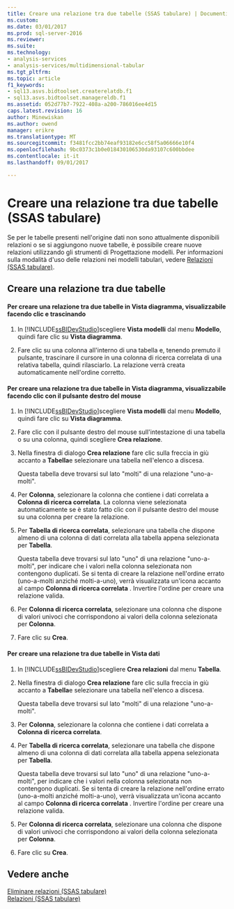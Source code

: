 ```yaml
---
title: Creare una relazione tra due tabelle (SSAS tabulare) | Documenti Microsoft
ms.custom: 
ms.date: 03/01/2017
ms.prod: sql-server-2016
ms.reviewer: 
ms.suite: 
ms.technology:
- analysis-services
- analysis-services/multidimensional-tabular
ms.tgt_pltfrm: 
ms.topic: article
f1_keywords:
- sql13.asvs.bidtoolset.createrelatdb.f1
- sql13.asvs.bidtoolset.managereldb.f1
ms.assetid: 052d77b7-7922-408a-a200-786016ee4d15
caps.latest.revision: 16
author: Minewiskan
ms.author: owend
manager: erikre
ms.translationtype: MT
ms.sourcegitcommit: f3481fcc2bb74eaf93182e6cc58f5a06666e10f4
ms.openlocfilehash: 9bc0373c1b0e018430106530da93107c600bbdee
ms.contentlocale: it-it
ms.lasthandoff: 09/01/2017

---
```

# <a name="create-a-relationship-between-two-tables-ssas-tabular"></a>Creare una relazione tra due tabelle (SSAS tabulare)
  Se per le tabelle presenti nell'origine dati non sono attualmente disponibili relazioni o se si aggiungono nuove tabelle, è possibile creare nuove relazioni utilizzando gli strumenti di Progettazione modelli. Per informazioni sulla modalità d'uso delle relazioni nei modelli tabulari, vedere [Relazioni &#40;SSAS tabulare&#41;](../../analysis-services/tabular-models/relationships-ssas-tabular.md).  
  
## <a name="create-a-relationship-between-two-tables"></a>Creare una relazione tra due tabelle  
  
#### <a name="to-create-a-relationship-between-two-tables-in-diagram-view-click-and-drag"></a>Per creare una relazione tra due tabelle in Vista diagramma, visualizzabile facendo clic e trascinando  
  
1.  In [!INCLUDE[ssBIDevStudio](../../includes/ssbidevstudio-md.md)]scegliere **Vista modelli** dal menu **Modello**, quindi fare clic su **Vista diagramma**.  
  
2.  Fare clic su una colonna all'interno di una tabella e, tenendo premuto il pulsante, trascinare il cursore in una colonna di ricerca correlata di una relativa tabella, quindi rilasciarlo. La relazione verrà creata automaticamente nell'ordine corretto.  
  
#### <a name="to-create-a-relationship-between-two-tables-in-diagram-view-right-click"></a>Per creare una relazione tra due tabelle in Vista diagramma, visualizzabile facendo clic con il pulsante destro del mouse  
  
1.  In [!INCLUDE[ssBIDevStudio](../../includes/ssbidevstudio-md.md)]scegliere **Vista modelli** dal menu **Modello**, quindi fare clic su **Vista diagramma**.  
  
2.  Fare clic con il pulsante destro del mouse sull'intestazione di una tabella o su una colonna, quindi scegliere **Crea relazione**.  
  
3.  Nella finestra di dialogo **Crea relazione** fare clic sulla freccia in giù accanto a **Tabella**e selezionare una tabella nell'elenco a discesa.  
  
     Questa tabella deve trovarsi sul lato "molti" di una relazione "uno-a-molti".  
  
4.  Per **Colonna**, selezionare la colonna che contiene i dati correlata a **Colonna di ricerca correlata**. La colonna viene selezionata automaticamente se è stato fatto clic con il pulsante destro del mouse su una colonna per creare la relazione.  
  
5.  Per **Tabella di ricerca correlata**, selezionare una tabella che dispone almeno di una colonna di dati correlata alla tabella appena selezionata per **Tabella**.  
  
     Questa tabella deve trovarsi sul lato "uno" di una relazione "uno-a-molti", per indicare che i valori nella colonna selezionata non contengono duplicati. Se si tenta di creare la relazione nell'ordine errato (uno-a-molti anziché molti-a-uno), verrà visualizzata un'icona accanto al campo **Colonna di ricerca correlata** . Invertire l'ordine per creare una relazione valida.  
  
6.  Per **Colonna di ricerca correlata**, selezionare una colonna che dispone di valori univoci che corrispondono ai valori della colonna selezionata per **Colonna**.  
  
7.  Fare clic su **Crea**.  
  
#### <a name="to-create-a-relationship-between-two-tables-in-data-view"></a>Per creare una relazione tra due tabelle in Vista dati  
  
1.  In [!INCLUDE[ssBIDevStudio](../../includes/ssbidevstudio-md.md)]scegliere **Crea relazioni** dal menu **Tabella**.  
  
2.  Nella finestra di dialogo **Crea relazione** fare clic sulla freccia in giù accanto a **Tabella**e selezionare una tabella nell'elenco a discesa.  
  
     Questa tabella deve trovarsi sul lato "molti" di una relazione "uno-a-molti".  
  
3.  Per **Colonna**, selezionare la colonna che contiene i dati correlata a **Colonna di ricerca correlata**.  
  
4.  Per **Tabella di ricerca correlata**, selezionare una tabella che dispone almeno di una colonna di dati correlata alla tabella appena selezionata per **Tabella**.  
  
     Questa tabella deve trovarsi sul lato "uno" di una relazione "uno-a-molti", per indicare che i valori nella colonna selezionata non contengono duplicati. Se si tenta di creare la relazione nell'ordine errato (uno-a-molti anziché molti-a-uno), verrà visualizzata un'icona accanto al campo **Colonna di ricerca correlata** . Invertire l'ordine per creare una relazione valida.  
  
5.  Per **Colonna di ricerca correlata**, selezionare una colonna che dispone di valori univoci che corrispondono ai valori della colonna selezionata per **Colonna**.  
  
6.  Fare clic su **Crea**.  
  
## <a name="see-also"></a>Vedere anche  
 [Eliminare relazioni &#40;SSAS tabulare&#41;](../../analysis-services/tabular-models/delete-relationships-ssas-tabular.md)   
 [Relazioni &#40;SSAS tabulare&#41;](../../analysis-services/tabular-models/relationships-ssas-tabular.md)  
  
  
